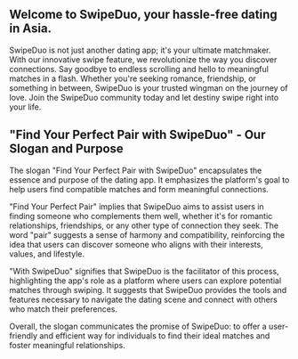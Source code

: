 ## Welcome to **SwipeDuo**,  your hassle-free dating in Asia.

SwipeDuo is not just another dating app; it's your ultimate matchmaker. With our innovative swipe feature, we revolutionize the way you discover connections. Say goodbye to endless scrolling and hello to meaningful matches in a flash. Whether you're seeking romance, friendship, or something in between, SwipeDuo is your trusted wingman on the journey of love. Join the SwipeDuo community today and let destiny swipe right into your life.

## "Find Your Perfect Pair with SwipeDuo" - Our Slogan and Purpose


The slogan "Find Your Perfect Pair with SwipeDuo" encapsulates the essence and purpose of the dating app. It emphasizes the platform's goal to help users find compatible matches and form meaningful connections.

"Find Your Perfect Pair" implies that SwipeDuo aims to assist users in finding someone who complements them well, whether it's for romantic relationships, friendships, or any other type of connection they seek. The word "pair" suggests a sense of harmony and compatibility, reinforcing the idea that users can discover someone who aligns with their interests, values, and lifestyle.

"With SwipeDuo" signifies that SwipeDuo is the facilitator of this process, highlighting the app's role as a platform where users can explore potential matches through swiping. It suggests that SwipeDuo provides the tools and features necessary to navigate the dating scene and connect with others who match their preferences.

Overall, the slogan communicates the promise of SwipeDuo: to offer a user-friendly and efficient way for individuals to find their ideal matches and foster meaningful relationships.
